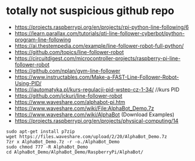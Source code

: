 # totally not suspicious github repo

- https://projects.raspberrypi.org/en/projects/rpi-python-line-following/6
- https://learn.parallax.com/tutorials/qti-line-follower-cyberbot/python-program-line-following
- https://ai.thestempedia.com/example/line-follower-robot-full-python/
- https://github.com/topics/line-follower-robot
- https://circuitdigest.com/microcontroller-projects/raspberry-pi-line-follower-robot
- https://github.com/nplan/gym-line-follower
- https://www.instructables.com/Make-a-FAST-Line-Follower-Robot-Using-PID/
- https://iautomatyka.pl/kurs-regulacji-pid-wstep-cz-1-34/ //kurs PID
- https://github.com/jckuri/line-follower-robot
- https://www.waveshare.com/alphabot-pi.htm
- https://www.waveshare.com/wiki/File:AlphaBot_Demo.7z
- https://www.waveshare.com/wiki/AlphaBot (Download Examples)
- https://projects.raspberrypi.org/en/projects/physical-computing/14

```shell
sudo apt-get install p7zip
wget https://files.waveshare.com/upload/2/20/AlphaBot_Demo.7z
7zr x AlphaBot_Demo.7z -r -o./AlphaBot_Demo
sudo chmod 777 -R AlphaBot_Demo
cd AlphaBot_Demo/AlphaBot_Demo/RaspberryPi/AlphaBot/
```
